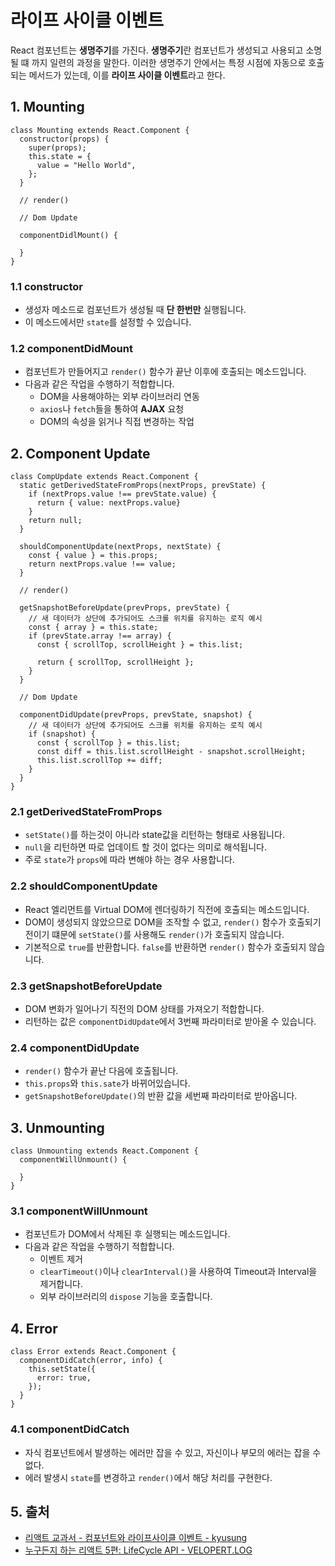 # 라이프 사이클 이벤트

React 컴포넌트는 **생명주기**를 가진다. **생명주기**란 컴포넌트가 생성되고 사용되고 소명될 떄 까지 일련의 과정을 말한다. 이러한 생명주기 안에서는 특정 시점에 자동으로 호출되는 메서드가 있는데, 이를 **라이프 사이클 이벤트**라고 한다.

## 1. Mounting

```JSX
class Mounting extends React.Component {
  constructor(props) {
    super(props);
    this.state = {
      value = "Hello World",
    };
  }

  // render()

  // Dom Update

  componentDidlMount() {

  }
}
```

### 1.1 constructor

- 생성자 메소드로 컴포넌트가 생성될 때 **단 한번만** 실행됩니다.
- 이 메소드에서만 `state`를 설정할 수 있습니다.

### 1.2 componentDidMount

- 컴포넌트가 만들어지고 `render()` 함수가 끝난 이후에 호출되는 메소드입니다.
- 다음과 같은 작업을 수행하기 적합합니다.
  - DOM을 사용해야하는 외부 라이브러리 연동
  - `axios`나 `fetch`들을 통하여 **AJAX** 요청
  - DOM의 속성을 읽거나 직접 변경하는 작업

## 2. Component Update

```JSX
class CompUpdate extends React.Component {
  static getDerivedStateFromProps(nextProps, prevState) {
    if (nextProps.value !== prevState.value) {
      return { value: nextProps.value}
    }
    return null;
  }

  shouldComponentUpdate(nextProps, nextState) {
    const { value } = this.props;
    return nextProps.value !== value;
  }

  // render()

  getSnapshotBeforeUpdate(prevProps, prevState) {
    // 새 데이터가 상단에 추가되어도 스크롤 위치를 유지하는 로직 예시
    const { array } = this.state;
    if (prevState.array !== array) {
      const { scrollTop, scrollHeight } = this.list;

      return { scrollTop, scrollHeight };
    }
  }

  // Dom Update

  componentDidUpdate(prevProps, prevState, snapshot) {
    // 새 데이터가 상단에 추가되어도 스크롤 위치를 유지하는 로직 예시
    if (snapshot) {
      const { scrollTop } = this.list;
      const diff = this.list.scrollHeight - snapshot.scrollHeight;
      this.list.scrollTop += diff;
    }
  }
}
```

### 2.1 getDerivedStateFromProps

- `setState()`를 하는것이 아니라 state값을 리턴하는 형태로 사용됩니다.
- `null`을 리턴하면 따로 업데이트 할 것이 없다는 의미로 해석됩니다.
- 주로 `state`가 `props`에 따라 변해야 하는 경우 사용합니다.

### 2.2 shouldComponentUpdate

- React 엘리먼트를 Virtual DOM에 렌더링하기 직전에 호출되는 메소드입니다.
- DOM이 생성되지 않았으므로 DOM을 조작할 수 없고, `render()` 함수가 호출되기 전이기 떄문에 `setState()`를 사용해도 `render()`가 호출되지 않습니다.
- 기본적으로 `true`를 반환합니다. `false`를 반환하면 `render()` 함수가 호출되지 않습니다.

### 2.3 getSnapshotBeforeUpdate

- DOM 변화가 일어나기 직전의 DOM 상태를 가져오기 적합합니다.
- 리턴하는 값은 `componentDidUpdate`에서 3번째 파라미터로 받아올 수 있습니다.

### 2.4 componentDidUpdate

- `render()` 함수가 끝난 다음에 호출됩니다.
- `this.props`와 `this.sate`가 바뀌어있습니다.
- `getSnapshotBeforeUpdate()`의 반환 값을 세번째 파라미터로 받아옵니다.

## 3. Unmounting

```JSX
class Unmounting extends React.Component {
  componentWillUnmount() {

  }
}
```

### 3.1 componentWillUnmount

- 컴포넌트가 DOM에서 삭제된 후 실행되는 메소드입니다.
- 다음과 같은 작업을 수행하기 적합합니다.
  - 이벤트 제거
  - `clearTimeout()`이나 `clearInterval()`을 사용하여 Timeout과 Interval을 제거합니다.
  - 외부 라이브러리의 `dispose` 기능을 호출합니다.

## 4. Error

```JSX
class Error extends React.Component {
  componentDidCatch(error, info) {
    this.setState({
      error: true,
    });
  }
}
```

### 4.1 componentDidCatch

- 자식 컴포넌트에서 발생하는 에러만 잡을 수 있고, 자신이나 부모의 에러는 잡을 수 없다.
- 에러 발생시 `state`를 변경하고 `render()`에서 해당 처리를 구현한다.

## 5. 출처

- [리액트 교과서 - 컴포넌트와 라이프사이클 이벤트 - kyusung](https://velog.io/@kyusung/%EB%A6%AC%EC%95%A1%ED%8A%B8-%EA%B5%90%EA%B3%BC%EC%84%9C-%EC%BB%B4%ED%8F%AC%EB%84%8C%ED%8A%B8%EC%99%80-%EB%9D%BC%EC%9D%B4%ED%94%84%EC%82%AC%EC%9D%B4%ED%81%B4-%EC%9D%B4%EB%B2%A4%ED%8A%B8)
- [누구든지 하는 리액트 5편: LifeCycle API - VELOPERT.LOG](https://velopert.com/3631)
